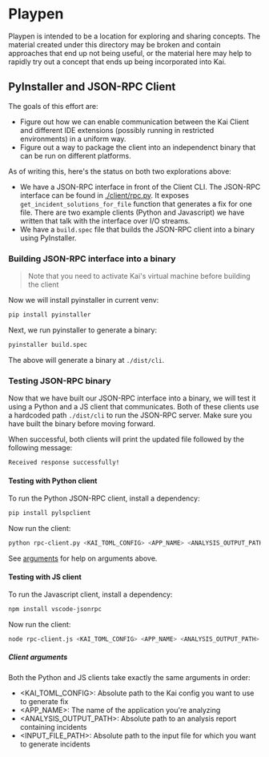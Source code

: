 # Playpen

Playpen is intended to be a location for exploring and sharing concepts. The material created under this directory may be broken and contain approaches that end up not being useful, or the material here may help to rapidly try out a concept that ends up being incorporated into Kai.

## PyInstaller and JSON-RPC Client

The goals of this effort are:

- Figure out how we can enable communication between the Kai Client and different IDE extensions (possibly running in restricted environments) in a uniform way.
- Figure out a way to package the client into an independenct binary that can be run on different platforms.

As of writing this, here's the status on both two explorations above:

- We have a JSON-RPC interface in front of the Client CLI. The JSON-RPC interface can be found in [./client/rpc.py](./client/rpc.py). It exposes `get_incident_solutions_for_file` function that generates a fix for one file. There are two example clients (Python and Javascript) we have written that talk with the interface over I/O streams.
- We have a `build.spec` file that builds the JSON-RPC client into a binary using PyInstaller.

### Building JSON-RPC interface into a binary

> Note that you need to activate Kai's virtual machine before building the client

Now we will install pyinstaller in current venv:

```sh
pip install pyinstaller
```

Next, we run pyinstaller to generate a binary:

```sh
pyinstaller build.spec
```

The above will generate a binary at `./dist/cli`.

### Testing JSON-RPC binary

Now that we have built our JSON-RPC interface into a binary, we will test it using a Python and a JS client that communicates. Both of these clients use a hardcoded path `./dist/cli` to run the JSON-RPC server. Make sure you have built the binary before moving forward.

When successful, both clients will print the updated file followed by the following message:

```sh
Received response successfully!
```

#### Testing with Python client

To run the Python JSON-RPC client, install a dependency:

```sh
pip install pylspclient
```

Now run the client:

```sh
python rpc-client.py <KAI_TOML_CONFIG> <APP_NAME> <ANALYSIS_OUTPUT_PATH> <INPUT_FILE_PATH>
```

See [arguments](#client-arguments) for help on arguments above.

#### Testing with JS client

To run the Javascript client, install a dependency:

```sh
npm install vscode-jsonrpc
```

Now run the client:

```sh
node rpc-client.js <KAI_TOML_CONFIG> <APP_NAME> <ANALYSIS_OUTPUT_PATH> <INPUT_FILE_PATH>
```

##### Client arguments

Both the Python and JS clients take exactly the same arguments in order:

- <KAI_TOML_CONFIG>: Absolute path to the Kai config you want to use to generate fix
- <APP_NAME>: The name of the application you're analyzing
- <ANALYSIS_OUTPUT_PATH>: Absolute path to an analysis report containing incidents
- <INPUT_FILE_PATH>: Absolute path to the input file for which you want to generate incidents
